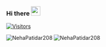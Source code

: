 ### Hi there <img src="https://media.giphy.com/media/hvRJCLFzcasrR4ia7z/giphy.gif" width="25px">
            
[![Visitors](https://visitor-badge.glitch.me/badge?page_id=NehaPatidar208.NehaPatidar208)](https://github.com/NehaPatidar208)
 
<img src="https://github-readme-stats.vercel.app/api/top-langs/?username=NehaPatidar208&show_icons=true&theme=gotham" alt="NehaPatidar208" />

<img src="https://github-readme-stats.vercel.app/api?username=NehaPatidar208&show_icons=true&theme=gotham" alt="NehaPatidar208" />
  
